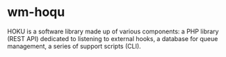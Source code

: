 # wm-hoqu
HOKU is a software library made up of various components: a PHP library (REST API) dedicated to listening to external hooks, a database for queue management, a series of support scripts (CLI).
